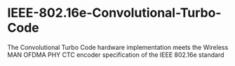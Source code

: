 # IEEE-802.16e-Convolutional-Turbo-Code
The Convolutional Turbo Code hardware implementation meets the Wireless MAN OFDMA PHY CTC encoder specification of the IEEE 802.16e standard
